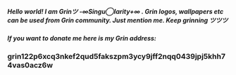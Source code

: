 ##### Hello world! I am Grinツ -∞Singu◯larity+∞ . Grin logos, wallpapers etc can be used from Grin community. Just mention me. Keep grinning ツツツ 
##### If you want to donate me here is my Grin address: 
### grin122p6xcq3nkef2qud5fakszpm3ycy9jff2nqq0439jpj5khh74vas0acz6w
